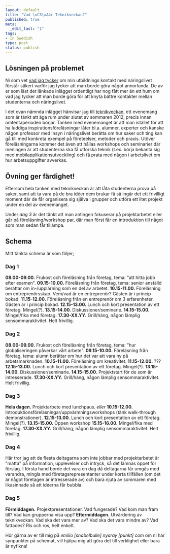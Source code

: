 ```yaml
--- 
layout: default
title: "Vad \xC3\xA4r Teknikveckan?"
published: true
meta: 
  _edit_last: "1"
tags: 
- In Swedish
type: post
status: publish
---
```

<h2>Lösningen på problemet</h2>
<p>Ni som vet <a href="http://nyaray.com/2011/06/ett-geografiskt-sammantraffande/">vad jag tycker</a> om min utbildnings kontakt med näringslivet förstår säkert varför jag tycker att man borde göra något annorlunda. De av er som läst det länkade inlägget ordentligt har nog fått mer än ett hum om vad jag tycker att man borde göra för att knyta bättre kontakter mellan studenterna och näringslivet.</p>

<p>I det ovan nämnda inlägget hänvisar jag till <a href="http://nyaray.com/teknikveckan">teknikveckan</a>, ett evenemang som är tänkt att äga rum under slutet av sommaren 2012, precis innan omtentaperioden börjar. Tanken med evenemanget är att man istället för att ha luddiga inspirationsföreläsningar låter bl.a. alumner, experter och kanske någon professor med insyn i näringslivet berätta om hur saker och ting kan gå till med konkreta exempel på företeelser, metoder och praxis. Utöver föreläsningarna kommer det även att hållas workshops och seminarier där meningen är att studenterna ska få utforska teknik (t.ex. börja bekanta sig med mobilapplikationsutveckling) och få prata med någon i arbetslivet om hur arbetsuppgifter avverkas.</p>

<h2>Övning ger färdighet!</h2>
<p>Eftersom hela tanken med teknikveckan är att låta studenterna prova på saker, samt att ta vara på de bra idéer dem brukar få så ingår det ett frivilligt moment där de får organisera sig själva i grupper och utföra ett litet projekt under en del av evenemanget.</p>

<p>Under <em>dag 3</em> är det tänkt att man antingen fokuserar på projektarbetet eller går på föreläsning/workshop par, där man först får en introduktion till något som man sedan får tillämpa.</p>

<h2>Schema</h2>
<p>Mitt tänkta schema är som följer;</p>

<h3>Dag 1</h3>
<p>
<strong>08.00-09.00.</strong> Frukost och föreläsning från företag, tema: "att hitta jobb efter examen".
<strong>09.15-10.00.</strong> Föreläsning från företag, tema: senior anställd berättar om in-/upplärning som en del av arbetet.
<strong>10.15-11.00.</strong> Föreläsning om entreprenörsskap. Vem/vad är en entreprenör? Gästen är i princip bokad.
<strong>11.15-12.00.</strong> Föreläsning från en entreprenör om 3 erfarenheter. Gästen är i princip bokad.
<strong>12.15-13.00.</strong> Lunch och kort presentation av ett företag. Mingel(?).
<strong>13.15-14.00.</strong> Diskussioner/seminarie.
<strong>14.15-15.00.</strong> Mingel/fika med företag.
<strong>17.30-XX.YY.</strong> Grill/häng, någon lämplig sensommaraktivitet. Helt frivillig.
</p>

<h3>Dag 2</h3>
<p>
<strong>08.00-09.00.</strong> Frukost och föreläsning från företag, tema: "hur globaliseringen påverkar vårt arbete".
<strong>09.15-10.00.</strong> Föreläsning från företag, tema: alumn berättar om hur det var att vara ny på arbetsmarknaden.
<strong>10.15-11.00.</strong> Föreläsning om kreativitet.
<strong>11.15-12.00.</strong> ???
<strong>12.15-13.00.</strong> Lunch och kort presentation av ett företag. Mingel(?).
<strong>13.15-14.00.</strong> Diskussioner/seminarie.
<strong>14.15-15.00.</strong> Projektstart för de som är intresserade.
<strong>17.30-XX.YY.</strong> Grill/häng, någon lämplig sensommaraktivitet. Helt frivillig.
</p>

<h3>Dag 3</h3>
<p>
<strong>Hela dagen.</strong> Projektarbete med lunchpaus.
<em>eller</em>
<strong>10.15-12.00.</strong> Introduktionsföreläsningar/uppvärmningsworkshops (tänk walk-through demonstrationer).
<strong>12.15-13.00.</strong> Lunch och kort presentation av ett företag. Mingel(?).
<strong>13.15-15.00.</strong> Öppen workshop
<strong>15.15-16.00.</strong> Mingel/fika med företag.
<strong>17.30-XX.YY.</strong> Grill/häng, någon lämplig sensommaraktivitet. Helt frivillig.
</p>

<h3>Dag 4</h3>
<p>Här tror jag att de flesta deltagarna som inte jobbar med projektarbetet är "mätta" på information, upplevelser och intryck, så det lämnas öppet för förslag. I första hand borde det vara en dag då deltagarna får umgås med varandra, mingla med företagsrepresentanter under korta tillfällen (om det är något företagen är intresserade av) och bara njuta av sommaren med likasinnade så att idéerna får bubbla.</p>

<h3>Dag 5</h3>
<p>
<strong>Förmiddagen.</strong> Projektpresentationer. Vad fungerade? Vad kom man fram till? Vad kan grupperna visa upp?
<strong>Eftermiddagen.</strong> Utvärdering av teknikveckan. Vad ska det vara mer av? Vad ska det vara mindre av? Vad fattades? Ris och ros, helt enkelt.
</p>

Hör gärna av er till mig på <em>emilio [snabelbulle] nyaray [punkt] com</em> om ni har synpunkter på schemat, vill hjälpa mig att göra det till verklighet eller bara är nyfikna!

